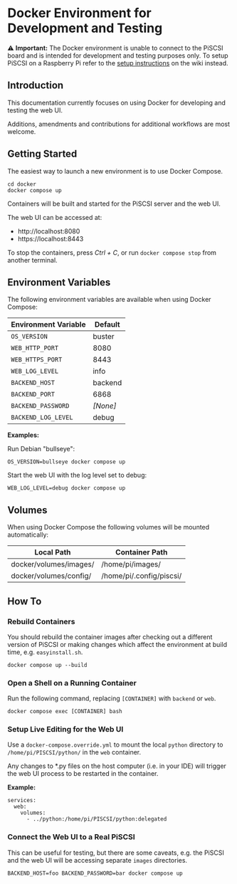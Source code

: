 # Docker Environment for Development and Testing

⚠️ **Important:** The Docker environment is unable to connect to the PiSCSI board and is
intended for development and testing purposes only. To setup PiSCSI on a Raspberry Pi
refer to the [setup instructions](https://github.com/akuker/RASCSI/wiki/Setup-Instructions)
on the wiki instead.

## Introduction

This documentation currently focuses on using Docker for developing and testing the web UI.

Additions, amendments and contributions for additional workflows are most welcome.

## Getting Started

The easiest way to launch a new environment is to use Docker Compose.

```
cd docker
docker compose up
```

Containers will be built and started for the PiSCSI server and the web UI.

The web UI can be accessed at:

* http://localhost:8080
* https://localhost:8443

To stop the containers, press *Ctrl + C*, or run `docker compose stop` 
from another terminal.

## Environment Variables

The following environment variables are available when using Docker Compose:

| Environment Variable | Default  |
| -------------------- |----------|
| `OS_VERSION`         | buster   |
| `WEB_HTTP_PORT`      | 8080     |
| `WEB_HTTPS_PORT`     | 8443     |
| `WEB_LOG_LEVEL`      | info     |
| `BACKEND_HOST`       | backend  |
| `BACKEND_PORT`       | 6868     |
| `BACKEND_PASSWORD`   | *[None]* |
| `BACKEND_LOG_LEVEL`  | debug    |

**Examples:**

Run Debian "bullseye":
```
OS_VERSION=bullseye docker compose up
```

Start the web UI with the log level set to debug:
```
WEB_LOG_LEVEL=debug docker compose up
```

## Volumes

When using Docker Compose the following volumes will be mounted automatically:

| Local Path              | Container Path           |
| ----------------------- | ------------------------ |
| docker/volumes/images/  | /home/pi/images/         |
| docker/volumes/config/  | /home/pi/.config/piscsi/ |


## How To

### Rebuild Containers

You should rebuild the container images after checking out a different version of PiSCSI or making changes which affect the environment at build time, e.g. 
`easyinstall.sh`.

```
docker compose up --build
```

### Open a Shell on a Running Container

Run the following command, replacing `[CONTAINER]` with `backend` or `web`.

```
docker compose exec [CONTAINER] bash
```

### Setup Live Editing for the Web UI

Use a `docker-compose.override.yml` to mount the local `python` directory to
`/home/pi/PISCSI/python/` in the `web` container.

Any changes to *.py files on the host computer (i.e. in your IDE) will trigger
the web UI process to be restarted in the container.

**Example:**
```
services:
  web:
    volumes:
      - ../python:/home/pi/PISCSI/python:delegated
```

### Connect the Web UI to a Real PiSCSI

This can be useful for testing, but there are some caveats, e.g. the PiSCSI and the
web UI will be accessing separate `images` directories.

```
BACKEND_HOST=foo BACKEND_PASSWORD=bar docker compose up
```